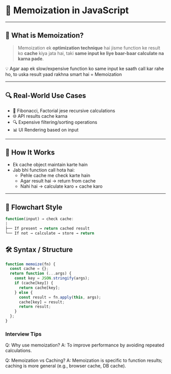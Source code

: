 # 🧠 Memoization in JavaScript

---

## 🔰 What is Memoization?

> Memoization ek **optimization technique** hai jisme function ke result ko **cache** kiya jata hai, taki **same input ke liye baar-baar calculate na karna pade**.

💡 Agar aap ek slow/expensive function ko same input ke saath call kar rahe ho, to uska result yaad rakhna smart hai = Memoization

---

## 🔍 Real-World Use Cases

- 🧮 Fibonacci, Factorial jese recursive calculations
- 🌐 API results cache karna
- 🔍 Expensive filtering/sorting operations
- 📊 UI Rendering based on input

---

## 🧠 How It Works

- Ek cache object maintain karte hain
- Jab bhi function call hota hai:
  - Pehle cache me check karte hain
  - Agar result hai → return from cache
  - Nahi hai → calculate karo + cache karo

---

## 🧠 Flowchart Style
```js
function(input) → check cache:
|
├── If present → return cached result
└── If not → calculate → store → return
```


## 🛠️ Syntax / Structure

```js
function memoize(fn) {
  const cache = {};
  return function (...args) {
    const key = JSON.stringify(args);
    if (cache[key]) {
      return cache[key];
    } else {
      const result = fn.apply(this, args);
      cache[key] = result;
      return result;
    }
  };
}
```

### Interview Tips
Q: Why use memoization?
A: To improve performance by avoiding repeated calculations.

Q: Memoization vs Caching?
A: Memoization is specific to function results; caching is more general (e.g., browser cache, DB cache).


